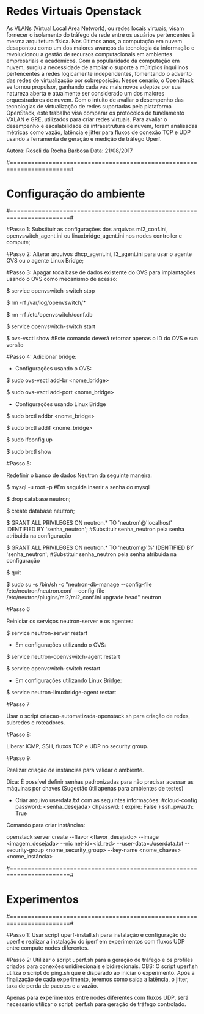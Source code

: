 # Redes Virtuais Openstack

As VLANs (Virtual Local Area Network), ou redes locais virtuais, visam fornecer o isolamento do tráfego de rede entre os usuários pertencentes à mesma arquitetura física. Nos últimos anos, a computação em nuvem desapontou como um dos maiores avanços da tecnologia da informação e revolucionou a gestão de recursos computacionais em ambientes empresariais e acadêmicos. Com a popularidade da computação em nuvem, surgiu a necessidade de ampliar o suporte a múltiplos inquilinos pertencentes a redes logicamente independentes, fomentando o advento das redes de virtualização por sobreposição. Nesse cenário, o OpenStack se tornou propulsor, ganhando cada vez mais novos adeptos por sua natureza aberta e atualmente ser considerado um dos maiores orquestradores de nuvem. Com o intuito de avaliar o desempenho das tecnologias de virtualização de redes suportadas pela plataforma OpenStack, este trabalho visa comparar os protocolos de tunelamento VXLAN e GRE, utilizados para criar redes virtuais. Para avaliar o desempenho e escalabilidade da infraestrutura de nuvem, foram analisadas métricas como vazão, latência e jitter para fluxos de conexão TCP e UDP usando a ferramenta de geração e medição de tráfego Uperf.


Autora: Roseli da Rocha Barbosa
Data: 21/08/2017

#=======================================================================#
# Configuração do ambiente                                              #
#=======================================================================#

#Passo 1:
Substituir as configurações dos arquivos ml2_conf.ini, openvswitch_agent.ini ou linuxbridge_agent.ini nos nodes controller e compute;

#Passo 2:
Alterar arquivos dhcp_agent.ini, l3_agent.ini para usar o agente OVS ou o agente Linux Bridge; 

#Passo 3: 
Apagar toda base de dados existente do OVS para implantações usando o OVS como mecanismo de acesso:

$ service openvswitch-switch stop

$ rm -rf /var/log/openvswitch/*

$ rm -rf /etc/openvswitch/conf.db 

$ service openvswitch-switch start

$ ovs-vsctl show #Este comando deverá retornar apenas o ID do OVS e sua versão

#Passo 4:
Adicionar bridge:

- Configurações usando o OVS:

$ sudo ovs-vsctl add-br <nome_bridge>

$ sudo ovs-vsctl add-port <nome_bridge> <interface>

- Configurações usando Linux Bridge

$ sudo brctl addbr <nome_bridge>

$ sudo brctl addif <nome_bridge> <interface>

$ sudo ifconfig <nome bridge> up

$ sudo brctl show

#Passo 5:

Redefinir o banco de dados Neutron da seguinte maneira:

$ mysql -u root -p #Em seguida inserir a senha do mysql

$ drop database neutron;

$ create database neutron;

$ GRANT ALL PRIVILEGES ON neutron.* TO 'neutron'@'localhost' IDENTIFIED BY 'senha_neutron'; #Substituir senha_neutron pela senha atribuida na configuração

$ GRANT ALL PRIVILEGES ON neutron.* TO 'neutron'@'%' IDENTIFIED BY 'senha_neutron'; #Substituir senha_neutron pela senha atribuida na configuração

$ quit

$ sudo su -s /bin/sh -c "neutron-db-manage --config-file /etc/neutron/neutron.conf --config-file /etc/neutron/plugins/ml2/ml2_conf.ini upgrade head" neutron

#Passo 6 

Reiniciar os serviços neutron-server e os agentes:

$ service neutron-server restart

- Em configurações utilizando o OVS:

$ service neutron-openvswitch-agent restart

$ service openvswitch-switch restart

- Em configurações utilizando Linux Bridge:

$ service neutron-linuxbridge-agent restart

#Passo 7

Usar o script criacao-automatizada-openstack.sh para criação de redes, subredes e roteadores.

#Passo 8:

Liberar ICMP, SSH, fluxos TCP e UDP no security group.

#Passo 9:

Realizar criação de instâncias para validar o ambiente.

Dica: É possível definir senhas padronizadas para não precisar acessar as máquinas por chaves (Sugestão útil apenas para ambientes de testes)

- Criar arquivo userdata.txt com as seguintes informações:
#cloud-config
password: <senha_desejada>
chpasswd: { expire: False }
ssh_pwauth: True

Comando para criar instâncias:

openstack server create --flavor <flavor_desejado> --image <imagem_desejada> --nic net-id=<id_red> --user-data=./userdata.txt --security-group <nome_security_group> --key-name <nome_chaves> <nome_instância>



#=======================================================================#
# Experimentos                                                          #
#=======================================================================#

#Passo 1:
Usar script uperf-install.sh para instalação e configuração do uperf e realizar a instalação do iperf em experimentos com fluxos UDP entre compute nodes diferentes.

#Passo 2: 
Utilizar o script uperf.sh para a geração de tráfego e os profiles criados para conexões unidirecionais e bidirecionais. 
OBS: O script uperf.sh utiliza o script do ping.sh que é disparado ao iniciar o experimento. Após a finalização de cada experimento, teremos como saída a latência, o jitter, taxa de perda de pacotes e a vazão.

Apenas para experimentos entre nodes diferentes com fluxos UDP, será necessário utilizar o script iperf.sh para geração de tráfego controlado.

